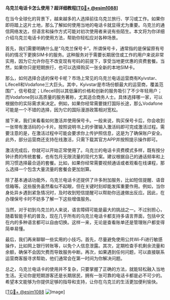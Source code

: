 **乌克兰电话卡怎么使用？超详细教程[[TG💪+ @esim1088](https://t.me/s/esim1088)]**

在当今全球化的背景下，越来越多的人选择前往乌克兰旅行、学习或工作。如果你即将踏上这片土地，那么了解如何使用当地的电话卡就显得尤为重要。乌克兰的通信网络发达，但语言和操作方式可能对初次使用者来说有些陌生。本文将为你详细介绍乌克兰电话卡的使用方法，帮助你轻松应对各种场景。

首先，我们需要明确什么是“乌克兰保号卡”。所谓保号卡，通常指的是保留原有号码的情况下更换SIM卡的服务。这种服务对于需要长期居住或工作的用户来说非常实用，因为它允许你在不改变现有号码的前提下，享受当地更优惠的资费套餐。当然，如果你只是短期旅行，也可以选择购买一张全新的本地SIM卡。

那么，如何选择合适的保号卡呢？市场上常见的乌克兰电话运营商有Kyivstar、Lifecell和Vodafone三大巨头。其中，Kyivstar是市场份额最大的运营商，覆盖范围广，信号稳定；Lifecell则以其低廉的价格和创新的服务吸引了不少年轻用户；而Vodafone则以高质量的服务著称，尤其适合商务人士。具体选择哪一家，可以根据你的实际需求来决定。例如，如果你经常需要拨打国际长途，那么Vodafone可能是一个不错的选择，因为它的国际漫游政策相对宽松。

接下来，我们来看看如何激活并使用保号卡。一般来说，购买保号卡后，你会收到一张带有激活码的小卡片。按照说明书上的步骤输入激活码即可完成激活过程。需要注意的是，在激活过程中可能会要求你上传护照信息，这是为了确保账户安全。此外，部分运营商还支持在线激活，只需下载其官方APP并按照提示操作即可。

激活完成后，你就可以开始正常使用了。乌克兰的电话卡资费模式多样，既有按分钟计费的传统套餐，也有包月无限流量的现代方案。建议根据自己的通话频率和上网习惯选择最合适的套餐。比如，如果你经常需要视频通话或者观看在线课程，那么选择一个包含大量流量的套餐会更加划算。

除了基本通话功能外，乌克兰电话卡还提供了许多附加服务，比如短信提醒、语音信箱等。这些服务虽然看似不起眼，但在关键时刻却能发挥重要作用。例如，当你身处异乡遇到紧急情况时，及时收到短信提醒可以帮助你迅速做出反应。因此，在办理保号卡时不妨多了解一下这些增值服务。

当然，对于初到乌克兰的人来说，语言障碍可能是最大的挑战之一。不过别担心，随着智能手机的普及，现在几乎所有的乌克兰电话卡都支持多语言界面，包括中文在内的多种语言都可以自由切换。这样一来，无论是查看账单还是管理账户都变得简单易懂。

最后，我们再来聊聊一些实用的小技巧。首先，尽量避免使用公共Wi-Fi进行敏感操作，比如网上银行转账等，以免个人信息泄露。其次，定期检查手机剩余流量和余额，确保不会因欠费而导致服务中断。再次，如果遇到任何问题，可以直接联系运营商客服寻求帮助，他们通常会在第一时间为你解决问题。

总之，乌克兰电话卡的使用并不复杂，只要掌握了正确的方法，就能轻松融入当地生活。无论你是短期游客还是长期居民，拥有一张可靠的电话卡都是必不可少的。希望本文能够为你提供足够的指导和支持，让你在乌克兰的生活更加便利愉快。

[[TG💪+ @esim1088](https://t.me/s/esim1088) ![Image](https://i.postimg.cc/4NQfJmqS/Snipaste-2025-05-13-00-14-12.png)]
